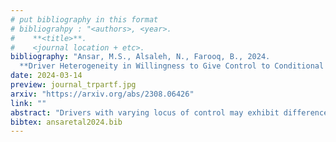 ```yaml
---
# put bibliography in this format
# bibliograhpy : "<authors>, <year>.
#    **<title>**.
#    <journal location + etc>.
bibliography: "Ansar, M.S., Alsaleh, N., Farooq, B., 2024.
  **Driver Heterogeneity in Willingness to Give Control to Conditional Automation**. Transportation Research Part F: Traffic Psychology and Behaviour." # surround Title with **<title>**
date: 2024-03-14
preview: journal_trpartf.jpg
arxiv: "https://arxiv.org/abs/2308.06426"
link: ""
abstract: "Drivers with varying locus of control may exhibit differences in their choices between manually controlling dynamic driving tasks and monitoring the automated vehicle where they act as a ``fallback-ready user''. Additionally, response variations in relinquishing control to automated driving are evident, as drivers have diverse preferences for the extent of utilizing driving automation in different situations influenced by their perceived understanding of the automated features. In this study, the driver's willingness to give (WTG) control in conditionally automated driving is objectively assessed in a virtual reality based driving-rig, through their choice to give away driving control and through the extent to which automated driving is adopted during a trip in a mixed-traffic environment. Within- and across-class unobserved heterogeneity and locus of control variations are taken into account. The binary choice of giving away control is estimated through the mixed logit (MIXL) and mixed latent class (LCML) model, having the binary logit as a base mode. The significant latent segments of the locus of control are developed into internalizers and externalizers by the latent class model (LCM) based on the taste heterogeneity identified from the MIXL model. The obtained results highlighted the significant factors influencing the choice and levels of automated driving adoption. Results suggest that drivers choose to `giveAway' control of the vehicle when greater concentration/attentiveness is required (e.g., in the nighttime) or when they are interested in performing a non-driving-related task (NDRT). In addition, it is observed that internalizers demonstrate more heterogeneity compared to externalizers toward the binary choice of WTG in conditional automation."
bibtex: ansaretal2024.bib
---
```

